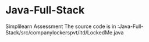 # Java-Full-Stack
Simplilearn Assessment
The source code is in :Java-Full-Stack/src/companylockerspvt/ltd/LockedMe.java 

